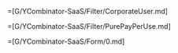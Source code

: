 
=[G/YCombinator-SaaS/Filter/CorporateUser.md]

=[G/YCombinator-SaaS/Filter/PurePayPerUse.md]

=[G/YCombinator-SaaS/Form/0.md]